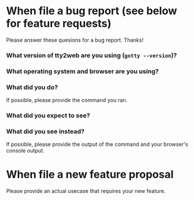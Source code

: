 # When file a bug report (see below for feature requests)

Please answer these quesions for a bug report. Thanks!

### What version of tty2web are you using (`gotty --version`)?


### What operating system and browser are you using?


### What did you do?

If possible, please provide the command you ran.


### What did you expect to see?


### What did you see instead?

If possible, please provide the output of the command and your browser's console output.



# When file a new feature proposal

Please provide an actual usecase that requires your new feature.

